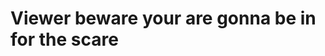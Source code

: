 <html>
<head>
    <title>Home - Benjamin Malz</title>
</head>
<body>
    <h1>Viewer beware your are gonna be in for the scare</h1>

</body>
</html>
